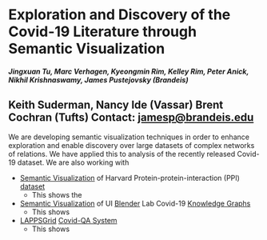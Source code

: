 # Exploration and Discovery of the Covid-19 Literature through Semantic Visualization

##### Jingxuan Tu, Marc Verhagen, Kyeongmin Rim, Kelley Rim, Peter Anick, Nikhil Krishnaswamy, James Pustejovsky (Brandeis)
Keith Suderman, Nancy Ide (Vassar)
Brent Cochran (Tufts)
Contact: jamesp@brandeis.edu
---

We are developing semantic visualization techniques in order to enhance  exploration and enable discovery over large datasets of complex networks of relations.  We have applied this to analysis of the recently released Covid-19 dataset. We are also working with 

 

* [Semantic Visualization](http://morbius.cs-i.brandeis.edu:23762/app/kibana#/dashboard/2b613e90-7cf0-11ea-8a44-496b85e05ba5) of Harvard Protein-protein-interaction (PPI) [dataset](http://ndexbio.org/#/network/a8c0decc-6bbb-11ea-bfdc-0ac135e8bacf)
  * This shows the 
* [Semantic Visualization](http://morbius.cs-i.brandeis.edu:23762/app/kibana#/dashboard/51bf2350-79d4-11ea-84c5-0f2dcbb991c3) of UI [Blender](http://blender.cs.illinois.edu/covid19/) Lab Covid-19 [Knowledge Graphs](http://blender.cs.illinois.edu/covid19/)
  * This shows
* [LAPPSGrid](http://www.lappsgrid.org/) [Covid-QA System](http://services.lappsgrid.org/eager/ask)
  * This shows 
 

